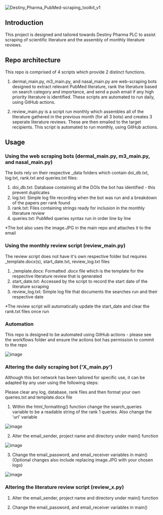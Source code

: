 ![Destiny_Pharma_PubMed-scraping_toolkit_v1](https://github.com/CPalmer3200/Destiny_Scraping_Tools/assets/145576128/426c2d25-6702-4737-b7e6-6086801ffb29)

## Introduction
This project is designed and tailored towards Destiny Pharma PLC to assist scraping of scientific literature and the assembly of monthly literature reviews.

## Repo architecture
This repo is comprised of 4 scripts which provide 2 distinct functions. 
1. dermal_main.py, m3_main.py, and nasal_main.py are web-scraping bots designed to extract relevant PubMed literature, rank the literature based on search category and importance, and send a push email if any high priority literature is identified. These scripts are automated to run daily, using GitHub actions.

2. review_main.py is a script run monthly which assembles all of the literature gathered in the previous month (for all 3 bots) and creates 3 seperate literature reviews. These are then emailed to the target recipients. This script is automated to run monthly, using GitHub actions.

## Usage

### Using the web scraping bots (dermal_main.py, m3_main.py, and nasal_main.py)
The bots rely on their respective _data folders which contain doi_db.txt, log.txt, rank.txt and queries.txt files:
1. doi_db.txt: Database containing all the DOIs the bot has identified - this prevent duplicates
2. log.txt: Simple log file recording when the bot was run and a breakdown of the papers per rank found
3. rank.txt: Files containing strings ready for inclusion in the monthly literature review
4. queries.txt: PubMed queries syntax run in order line by line

*The bot also uses the image.JPG in the main repo and attaches it to the email

### Using the monthly review script (review_main.py)
The review script does not have it's own respective folder but requires _template.docx(s), start_date.txt, review_log.txt files
1. _template.docx: Formatted .docx file which is the template for the respective literature review that is generated
2. start_date.txt: Accessed by the script to record the start date of the literature scraping
3. review_log.txt: Simple log file that documents the searches run and their respective date

*The review script will automatically update the start_date and clear the rank.txt files once run

### Automation
This repo is designed to be automated using GitHub actions - please see the workflows folder and ensure the actions bot has permission to commit to the repo

![image](https://github.com/CPalmer3200/Destiny_Scraping_Tools/assets/145576128/fe8d34bf-6401-4e91-bbc8-8e296277e229)

### Altering the daily scraping bot ('X_main.py')
Although this bot network has been tailored for specific use, it can be adapted by any user using the following steps:

Please clear any log, database, rank files and then format your own queries.txt and template.docx file

1. Within the html_formatting() function change the search_queries variable to be a readable string of the rank 1 queries. Also change the 'url' variable

![image](https://github.com/CPalmer3200/Destiny_Scraping_Tools/assets/145576128/54d5fa1f-8f60-41f6-b204-fb7c235cec70)

2. Alter the email_sender, project name and directory under main() function

![image](https://github.com/CPalmer3200/Destiny_Scraping_Tools/assets/145576128/50c2c380-51f4-4ae4-8d34-ccfc6ba16953)

3. Change the email_password, and email_receiver variables in main() (Optional changes also include replacing image.JPG with your chosen logo)

![image](https://github.com/CPalmer3200/Destiny_Scraping_Tools/assets/145576128/3995d000-2464-4846-ae31-c399c928103d)


### Altering the literature review script (review_x.py)

1. Alter the email_sender, project name and directory under main() function

2. Change the email_password, and email_receiver variables in main()



